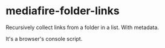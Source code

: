 # mediafire-folder-links

Recursively collect links from a folder in a list. With metadata.

It's a browser's console script.
